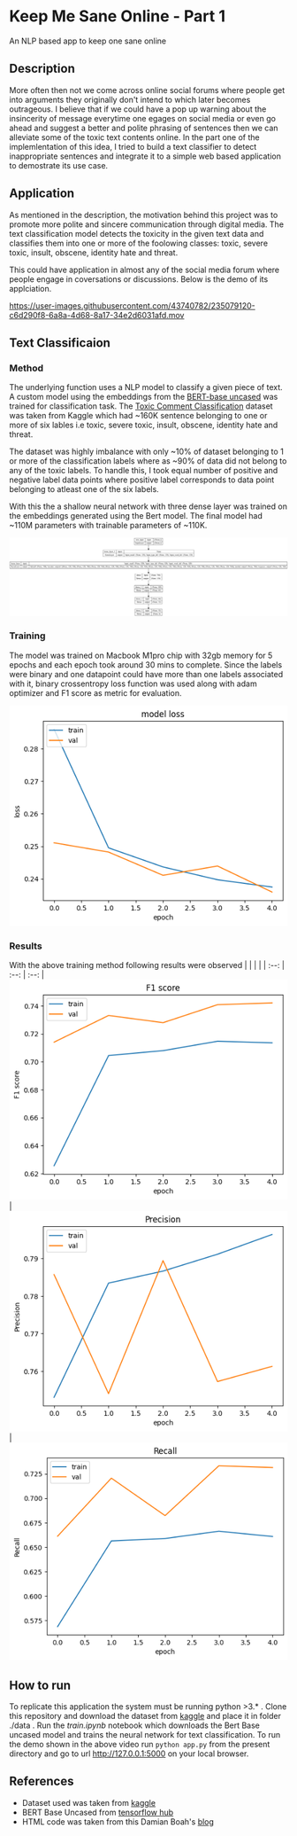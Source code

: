 # Keep Me Sane Online - Part 1

An NLP based app to keep one sane online

## Description

More often then not we come across online social forums where people get into arguments they originally don't intend to which later becomes outrageous. I believe that if we could have a pop up warning about the insincerity of message everytime one egages on social media or even go ahead and suggest a better and polite phrasing of sentences then we can alleviate some of the toxic text contents online. In the part one of the implemlentation of this idea, I tried to build a text classifier to detect inappropriate sentences and integrate it to a simple web based application to demostrate its use case.

## Application

As mentioned in the description, the motivation behind this project was to promote more polite and sincere communication through digital media. The text classification model detects the toxicity in the given text data and classifies them into one or more of the foolowing classes: toxic, severe toxic, insult, obscene, identity hate and threat.

This could have application in almost any of the social media forum where people engage in coversations or discussions. Below is the demo of its applciation.

https://user-images.githubusercontent.com/43740782/235079120-c6d290f8-6a8a-4d68-8a17-34e2d6031afd.mov

## Text Classificaion

### Method

The underlying function uses a NLP model to classify a given piece of text. A custom model using the embeddings from the [BERT-base uncased](https://tfhub.dev/tensorflow/bert_en_uncased_L-12_H-768_A-12/4) was trained for classification task. The [Toxic Comment Classification](https://www.kaggle.com/datasets/julian3833/jigsaw-toxic-comment-classification-challenge) dataset was taken from Kaggle which had ~160K sentence belonging to one or more of six lables i.e toxic, severe toxic, insult, obscene, identity hate and threat.

The dataset was highly imbalance with only ~10% of dataset belonging to 1 or more of the classification labels where as ~90% of data did not belong to any of the toxic labels. To handle this, I took equal number of positive and negative label data points where positive label corresponds to data point belonging to atleast one of the six labels.

With this the a shallow neural network with three dense layer was trained on the embeddings generated using the Bert model. The final model had ~110M parameters with trainable parameters of ~110K.

![](https://github.com/Ayush-Mi/Keep_Me_Sane_Online/blob/main/images/model.png)

### Training

The model was trained on Macbook M1pro chip with 32gb memory for 5 epochs and each epoch took around 30 mins to complete. Since the labels were binary and one datapoint could have more than one labels associated with it, binary crossentropy loss function was used along with adam optimizer and F1 score as metric for evaluation.

![](https://github.com/Ayush-Mi/Keep_Me_Sane_Online/blob/main/images/loss.png)

### Results

With the above training method following results were observed
| | | |
| :--: | :--: | :--: |
![](https://github.com/Ayush-Mi/Keep_Me_Sane_Online/blob/main/images/F1_score.png) | ![](https://github.com/Ayush-Mi/Keep_Me_Sane_Online/blob/main/images/precision.png) | ![](https://github.com/Ayush-Mi/Keep_Me_Sane_Online/blob/main/images/output.png)


## How to run

To replicate this application the system must be running python >3.* . Clone this repository and download the dataset from [kaggle](https://www.kaggle.com/datasets/julian3833/jigsaw-toxic-comment-classification-challenge) and place it in folder ./data . Run the *train.ipynb* notebook which downloads the Bert Base uncased model and trains the neural network for text classification. To run the demo shown in the above video run `python app.py` from the present directory and go to url http://127.0.0.1:5000 on your local browser.

## References

- Dataset used was taken from [kaggle](https://www.kaggle.com/datasets/julian3833/jigsaw-toxic-comment-classification-challenge)
- BERT Base Uncased from [tensorflow hub](https://tfhub.dev/tensorflow/bert_en_uncased_L-12_H-768_A-12/4)
- HTML code was taken from this Damian Boah's [blog](https://medium.datadriveninvestor.com/train-and-deploy-an-nlp-news-classifier-web-app-to-the-cloud-for-free-82655b6b32f4)





